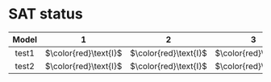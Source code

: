 # SAT status
| $\text{Model}$ | $1$ | $2$ | $3$ | $4$ | $5$ | $6$ | $7$ | $8$ | $9$ | $10$ | $11$ | $12$ | $13$ | $14$ | $15$ | $16$ | $17$ | $18$ | $19$ | $20$ | $21$ |
|:-:| :---:|:---:|:---:|:---:|:---:|:---:|:---:|:---:|:---:|:---:|:---:|:---:|:---:|:---:|:---:|:---:|:---:|:---:|:---:|:---:|:---:|
$\text{test1}$ | $\color{red}\text{I}$ | $\color{red}\text{I}$ | $\color{red}\text{I}$ | $\color{red}\text{I}$ | $\color{red}\text{I}$ | $\color{red}\text{I}$ | $\color{red}\text{I}$ | $\color{red}\text{I}$ | $\color{red}\text{I}$ | $\color{red}\text{I}$ | $\color{red}\text{I}$ | $\color{red}\text{I}$ | $\color{red}\text{I}$ | $\color{red}\text{I}$ | $\color{red}\text{I}$ | $\color{red}\text{I}$ | $\color{red}\text{I}$ | $\color{red}\text{I}$ | $\color{red}\text{I}$ | $\color{red}\text{I}$ | $\color{red}\text{I}$ | 
$\text{test2}$ | $\color{red}\text{I}$ | $\color{red}\text{I}$ | $\color{red}\text{I}$ | $\color{red}\text{I}$ | $\color{red}\text{I}$ | $\color{red}\text{I}$ | $\color{red}\text{I}$ | $\color{red}\text{I}$ | $\color{red}\text{I}$ | $\color{red}\text{I}$ | $\color{red}\text{I}$ | $\color{red}\text{I}$ | $\color{red}\text{I}$ | $\color{red}\text{I}$ | $\color{red}\text{I}$ | $\color{red}\text{I}$ | $\color{red}\text{I}$ | $\color{red}\text{I}$ | $\color{red}\text{I}$ | $\color{red}\text{I}$ | $\color{red}\text{I}$ | 
